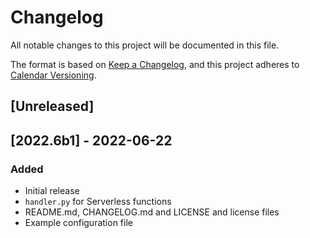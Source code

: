 # Changelog
All notable changes to this project will be documented in this file.

The format is based on [Keep a Changelog](https://keepachangelog.com),
and this project adheres to [Calendar Versioning](https://calver.org).

## [Unreleased]

## [2022.6b1] - 2022-06-22
### Added
- Initial release
- `handler.py` for Serverless functions
- README.md, CHANGELOG.md and LICENSE and license files
- Example configuration file
